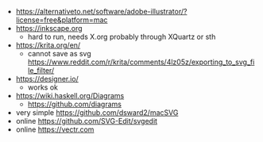 - https://alternativeto.net/software/adobe-illustrator/?license=free&platform=mac
- https://inkscape.org
  - hard to run, needs X.org probably through XQuartz or sth
- https://krita.org/en/
  - cannot save as svg https://www.reddit.com/r/krita/comments/4lz05z/exporting_to_svg_file_filter/
- https://designer.io/
  - works ok
- https://wiki.haskell.org/Diagrams
  - https://github.com/diagrams
- very simple https://github.com/dsward2/macSVG
- online https://github.com/SVG-Edit/svgedit
- online https://vectr.com